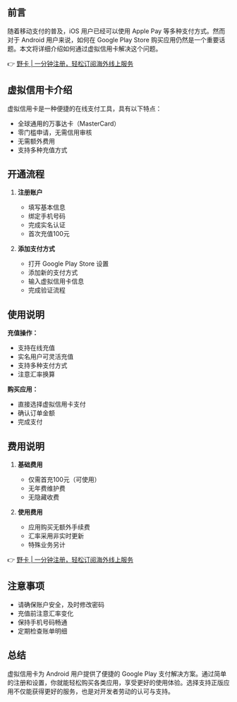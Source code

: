 ## 前言

随着移动支付的普及，iOS 用户已经可以使用 Apple Pay 等多种支付方式。然而对于 Android 用户来说，如何在 Google Play Store 购买应用仍然是一个重要话题。本文将详细介绍如何通过虚拟信用卡解决这个问题。

👉 [野卡 | 一分钟注册，轻松订阅海外线上服务](https://bit.ly/bewildcard)

## 虚拟信用卡介绍

虚拟信用卡是一种便捷的在线支付工具，具有以下特点：
- 全球通用的万事达卡（MasterCard）
- 零门槛申请，无需信用审核
- 无需额外费用
- 支持多种充值方式

## 开通流程

1. **注册账户**
   - 填写基本信息
   - 绑定手机号码
   - 完成实名认证
   - 首次充值100元

2. **添加支付方式**
   - 打开 Google Play Store 设置
   - 添加新的支付方式
   - 输入虚拟信用卡信息
   - 完成验证流程

## 使用说明

**充值操作：**
- 支持在线充值
- 实名用户可灵活充值
- 支持多种支付方式
- 注意汇率换算

**购买应用：**
- 直接选择虚拟信用卡支付
- 确认订单金额
- 完成支付

## 费用说明

1. **基础费用**
   - 仅需首充100元（可使用）
   - 无年费维护费
   - 无隐藏收费

2. **使用费用**
   - 应用购买无额外手续费
   - 汇率采用非实时更新
   - 特殊业务另计

👉 [野卡 | 一分钟注册，轻松订阅海外线上服务](https://bit.ly/bewildcard)

## 注意事项

- 请确保账户安全，及时修改密码
- 充值前注意汇率变化
- 保持手机号码畅通
- 定期检查账单明细

## 总结

虚拟信用卡为 Android 用户提供了便捷的 Google Play 支付解决方案。通过简单的注册和设置，你就能轻松购买各类应用，享受更好的使用体验。选择支持正版应用不仅能获得更好的服务，也是对开发者劳动的认可与支持。